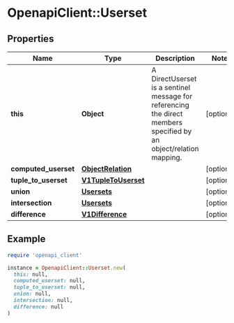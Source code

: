 # OpenapiClient::Userset

## Properties

| Name | Type | Description | Notes |
| ---- | ---- | ----------- | ----- |
| **this** | **Object** | A DirectUserset is a sentinel message for referencing the direct members specified by an object/relation mapping. | [optional] |
| **computed_userset** | [**ObjectRelation**](ObjectRelation.md) |  | [optional] |
| **tuple_to_userset** | [**V1TupleToUserset**](V1TupleToUserset.md) |  | [optional] |
| **union** | [**Usersets**](Usersets.md) |  | [optional] |
| **intersection** | [**Usersets**](Usersets.md) |  | [optional] |
| **difference** | [**V1Difference**](V1Difference.md) |  | [optional] |

## Example

```ruby
require 'openapi_client'

instance = OpenapiClient::Userset.new(
  this: null,
  computed_userset: null,
  tuple_to_userset: null,
  union: null,
  intersection: null,
  difference: null
)
```

